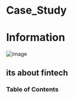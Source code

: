 # Case_Study
# Information
![image](https://www.google.com/search?tbs=simg:CAQSngIJuBZpZK0Fue8akgILELCMpwgaYgpgCAMSKI0XkBeFDIwXlwuWF4UbiReNDI8LqjerN7UtpzesN8ki0CzkKLEquScaMJgTBLzS-MCxTCXqOtA10A0fszVChl2OXkqskaflhWUDX-Y6QIqaMuPC7zB5Acty0CAEDAsQjq7-CBoKCggIARIESxY6XgwLEJ3twQkaigEKGAoGbnVtYmVy2qWI9gMKCggvbS8wNWZ3YgodCgpzbWFydHBob25l2qWI9gMLCgkvbS8wMTY5emgKHQoLZWxlY3Ryb25pY3PapYj2AwoKCC9tLzAybXJwChYKBGNpdHnapYj2AwoKCC9tLzAxbjMyChgKBXRvd2Vy2qWI9gMLCgkvbS8wMWZkemoM&sxsrf=ALeKk035G5U5D4XfSeYDZJte-Y4lYaFd6A:1600530568605&q=fintech&tbm=isch&sa=X&ved=2ahUKEwiSnvn_yPXrAhWplHIEHb67CCgQwg4oAHoECBEQKQ&biw=710&bih=789&dpr=2#imgrc=GMYxz9dRBvT5rM)
## its about fintech
### Table of Contents
